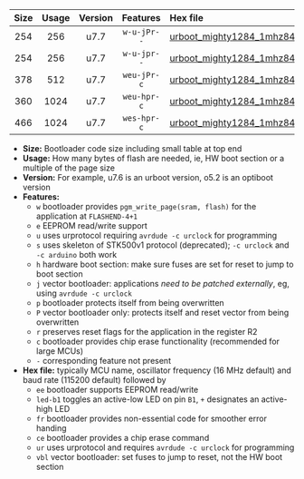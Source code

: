 |Size|Usage|Version|Features|Hex file|
|:-:|:-:|:-:|:-:|:--|
|254|256|u7.7|`w-u-jPr--`|[urboot_mighty1284_1mhz8432_9600bps_led+b7_ur_vbl.hex](https://raw.githubusercontent.com/stefanrueger/urboot.hex/main/boards/mighty1284/fcpu_1mhz8432/9600_bps/urboot_mighty1284_1mhz8432_9600bps_led+b7_ur_vbl.hex)|
|254|256|u7.7|`w-u-jpr--`|[urboot_mighty1284_1mhz8432_9600bps_led+b7_fr_ur_vbl.hex](https://raw.githubusercontent.com/stefanrueger/urboot.hex/main/boards/mighty1284/fcpu_1mhz8432/9600_bps/urboot_mighty1284_1mhz8432_9600bps_led+b7_fr_ur_vbl.hex)|
|378|512|u7.7|`weu-jPr-c`|[urboot_mighty1284_1mhz8432_9600bps_ee_led+b7_fr_ce_ur_vbl.hex](https://raw.githubusercontent.com/stefanrueger/urboot.hex/main/boards/mighty1284/fcpu_1mhz8432/9600_bps/urboot_mighty1284_1mhz8432_9600bps_ee_led+b7_fr_ce_ur_vbl.hex)|
|360|1024|u7.7|`weu-hpr-c`|[urboot_mighty1284_1mhz8432_9600bps_ee_led+b7_fr_ce_ur.hex](https://raw.githubusercontent.com/stefanrueger/urboot.hex/main/boards/mighty1284/fcpu_1mhz8432/9600_bps/urboot_mighty1284_1mhz8432_9600bps_ee_led+b7_fr_ce_ur.hex)|
|466|1024|u7.7|`wes-hpr-c`|[urboot_mighty1284_1mhz8432_9600bps_ee_led+b7_fr_ce.hex](https://raw.githubusercontent.com/stefanrueger/urboot.hex/main/boards/mighty1284/fcpu_1mhz8432/9600_bps/urboot_mighty1284_1mhz8432_9600bps_ee_led+b7_fr_ce.hex)|

- **Size:** Bootloader code size including small table at top end
- **Usage:** How many bytes of flash are needed, ie, HW boot section or a multiple of the page size
- **Version:** For example, u7.6 is an urboot version, o5.2 is an optiboot version
- **Features:**
  + `w` bootloader provides `pgm_write_page(sram, flash)` for the application at `FLASHEND-4+1`
  + `e` EEPROM read/write support
  + `u` uses urprotocol requiring `avrdude -c urclock` for programming
  + `s` uses skeleton of STK500v1 protocol (deprecated); `-c urclock` and `-c arduino` both work
  + `h` hardware boot section: make sure fuses are set for reset to jump to boot section
  + `j` vector bootloader: applications *need to be patched externally*, eg, using `avrdude -c urclock`
  + `p` bootloader protects itself from being overwritten
  + `P` vector bootloader only: protects itself and reset vector from being overwritten
  + `r` preserves reset flags for the application in the register R2
  + `c` bootloader provides chip erase functionality (recommended for large MCUs)
  + `-` corresponding feature not present
- **Hex file:** typically MCU name, oscillator frequency (16 MHz default) and baud rate (115200 default) followed by
  + `ee` bootloader supports EEPROM read/write
  + `led-b1` toggles an active-low LED on pin `B1`, `+` designates an active-high LED
  + `fr` bootloader provides non-essential code for smoother error handing
  + `ce` bootloader provides a chip erase command
  + `ur` uses urprotocol and requires `avrdude -c urclock` for programming
  + `vbl` vector bootloader: set fuses to jump to reset, not the HW boot section
